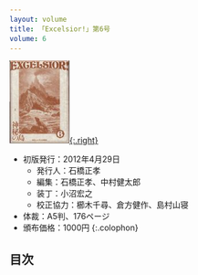 ```yaml
---
layout: volume
title: 「Excelsior!」第6号
volume: 6
---
```


[![](./img/excelsior6s.jpg){:.right}](./img/excelsior6.jpg)

- 初版発行：2012年4月29日
  - 発行人：石橋正孝
  - 編集：石橋正孝、中村健太郎
  - 装丁：小沼宏之
  - 校正協力：櫛木千尋、倉方健作、島村山寝
- 体裁：A5判、176ページ
- 頒布価格：1000円
{:.colophon}

## 目次
